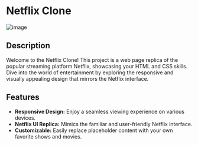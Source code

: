 # Netflix Clone

![image](https://github.com/JuhiPathak23/Netflix-Clone/assets/73741643/884a6ff5-f9cc-4674-be47-68c3926de64a)


## Description
Welcome to the Netflix Clone! This project is a web page replica of the popular streaming platform Netflix, showcasing your HTML and CSS skills. Dive into the world of entertainment by exploring the responsive and visually appealing design that mirrors the Netflix interface.


## Features
- **Responsive Design:** Enjoy a seamless viewing experience on various devices.
- **Netflix UI Replica:** Mimics the familiar and user-friendly Netflix interface.
- **Customizable:** Easily replace placeholder content with your own favorite shows and movies.
